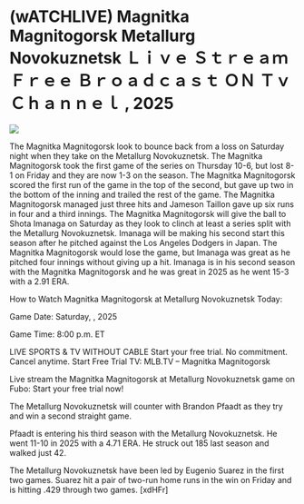 # (wATCHLIVE) Magnitka Magnitogorsk Metallurg Novokuznetsk Ｌｉｖｅ Ｓｔｒｅａｍ Ｆｒｅｅ Ｂｒｏａｄｃａｓｔ ＯＮ Ｔｖ Ｃｈａｎｎｅｌ , 2025  
  
  
[![](https://i.imgur.com/qSNzIqt.png)](https://movie.rssnews.media/Qyxjlekz.php)  
  
The Magnitka Magnitogorsk look to bounce back from a loss on Saturday night when they take on the Metallurg Novokuznetsk. The Magnitka Magnitogorsk took the first game of the series on Thursday 10-6, but lost 8-1 on Friday and they are now 1-3 on the season. The Magnitka Magnitogorsk scored the first run of the game in the top of the second, but gave up two in the bottom of the inning and trailed the rest of the game. The Magnitka Magnitogorsk managed just three hits and Jameson Taillon gave up six runs in four and a third innings. The Magnitka Magnitogorsk will give the ball to Shota Imanaga on Saturday as they look to clinch at least a series split with the Metallurg Novokuznetsk. Imanaga will be making his second start this season after he pitched against the Los Angeles Dodgers in Japan. The Magnitka Magnitogorsk would lose the game, but Imanaga was great as he pitched four innings without giving up a hit. Imanaga is in his second season with the Magnitka Magnitogorsk and he was great in 2025 as he went 15-3 with a 2.91 ERA.

How to Watch Magnitka Magnitogorsk at Metallurg Novokuznetsk Today:

Game Date: Saturday, , 2025

Game Time: 8:00 p.m. ET

LIVE SPORTS & TV WITHOUT CABLE
Start your free trial. No commitment. Cancel anytime.
Start Free Trial
TV: MLB.TV – Magnitka Magnitogorsk

Live stream the Magnitka Magnitogorsk at Metallurg Novokuznetsk game on Fubo: Start your free trial now!

The Metallurg Novokuznetsk will counter with Brandon Pfaadt as they try and win a second straight game.

Pfaadt is entering his third season with the Metallurg Novokuznetsk. He went 11-10 in 2025 with a 4.71 ERA. He struck out 185 last season and walked just 42.

The Metallurg Novokuznetsk have been led by Eugenio Suarez in the first two games. Suarez hit a pair of two-run home runs in the win on Friday and is hitting .429 through two games. [xdHFr]